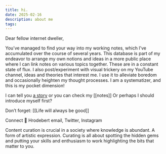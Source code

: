 ```yaml
---
title: hi.
date: 2025-02-16
description: about me
tags:
---
```

Dear fellow internet dweller,

You’ve managed to find your way into my working notes, which I’ve accumulated over the course of several years. This database is part of my endeavor to arrange my own notions and ideas in a more public place where I can link notes on various topics together. These are in a constant state of flux. I also post/experiment with visual trickery on my YouTube channel, ideas and theories that interest me. I use it to alleviate boredom and occasionally heighten my thought processes. I am a systematizer, and this is my pocket dimension!

I can tell you [a story](obsidian://open?vault=content&file=notes%2FThe%20yellow%20room)
or you can check my [[notes]]
Or perhaps I should introduce myself first?


Don’t forget: [[Life will always be good]]

Connect
👋 Hrodebert email, Twitter, Instagram

Content curation is crucial in a society where knowledge is abundant. A form of artistic expression. Curating is all about spotting the hidden gems and putting your skills and enthusiasm to work highlighting the bits that matter to you.